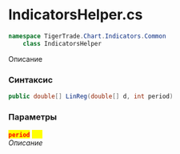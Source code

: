 
# IndicatorsHelper.cs
```csharp
namespace TigerTrade.Chart.Indicators.Common  
    class IndicatorsHelper
```

Описание

### Синтаксис
```csharp
public double[] LinReg(double[] d, int period)
```

### Параметры  
<mark style="color:red;">**`period`**</mark> <mark style="color:yellow;">`int`</mark>  
 *Описание*  
  

                    
                    
